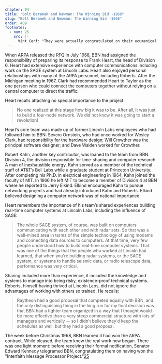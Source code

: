 ```yaml
---
chapter: 04
title: "Bolt Beranek and Newman: The Winning Bid -1968"
slug: "Bolt Beranek and Newman: The Winning Bid -1968"
order: 409
footnotes:
  - num: 25
    src: |-
      Vint Cerf: "They were actually congratulated on their ecumenical effort." 
---
```


When ARPA released the RFQ in July 1968, BBN had assigned the responsibility of preparing its response to Frank Heart, the head of Division 6. Heart had extensive experience with computer communications including work on the SAGE system at Lincoln Labs. Heart also enjoyed personal relationships with many of the ARPA personnel, including Roberts. After the Michigan meeting in 1967, Clark had recommended Heart to Taylor as the one person who could connect the computers together without relying on a central computer to direct the traffic.

Heart recalls attaching no special importance to the project:

>No one realized at this stage how big it was to be. After all, it was just to build a four-node network. We did not know it was going to start a revolution!

Heart’s core team was made up of former Lincoln Labs employees who had followed him to BBN: Severo Ornstein, who had once worked for Wesley Clark, had responsibility for the hardware design; Will Crowther was the principal software designer; and Dave Walden worked for Crowther.

Robert Kahn, another key contributor, was loaned to the team from BBN Division 4, the division responsible for time-sharing and computer research. A man of inexhaustible energy, Kahn served as a member of the technical staff of AT&T’s Bell Labs while a graduate student at Princeton University. After completing his Ph.D. in electrical engineering in 1964, Kahn joined the faculty of MIT. In 1966 he left MIT to become a member of Division 4 at BBN where he reported to Jerry Elkind. Elkind encouraged Kahn to pursue networking projects and had already introduced Kahn and Roberts. Elkind believed designing a computer network was of national importance.

Heart remembers the importance of his team’s shared experiences building real-time computer systems at Lincoln Labs, including the influence of SAGE:

>The whole SAGE system, of course, was built on computers communicating with each other and with radar sets. So that was a well-mined area in terms of the simple technology of using modems and connecting data sources to computers. At that time, very few people understood how to build real-time computer systems. That was one of the things that the people who worked at Lincoln had learned, that when you're building radar systems, or the SAGE system, or systems to handle seismic data, or radio telescope data, performance was very critical.

Sharing included more than experience, it included the knowledge and systems to manage into being risky, existence-proof technical systems. Roberts, himself having thrived at Lincoln Labs, did not ignore the advantages of working with others so trained. He recalls:

>Raytheon had a good proposal that competed equally with BBN, and the only distinguishing thing in the long run for my final decision was that BBN had a tighter team organized in a way that I thought would be more effective than a very steep commercial structure with lots of managers and vertically -- so I didn't believe they'd keep the schedules as well, but they had a good proposal.

The week before Christmas 1968, BBN learned it had won the ARPA contract. While pleased, the team knew the real work now began. There was one light moment: before receiving their formal notification, Senator Edward Kennedy telegramed BBN, congratulating them on having won the "Interfaith Message Processor Project."<a name="fnloc25" href="#fn25">25</a>
